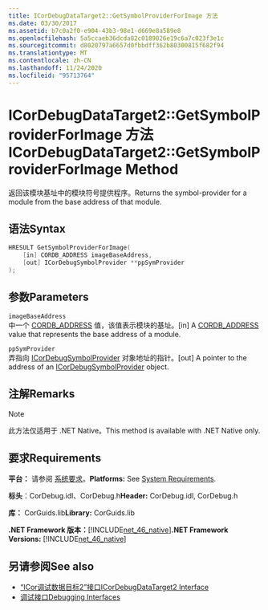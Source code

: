 ```yaml
---
title: ICorDebugDataTarget2::GetSymbolProviderForImage 方法
ms.date: 03/30/2017
ms.assetid: b7c0a2f0-e904-43b3-98e1-d669e8a589e8
ms.openlocfilehash: 5a5ccaeb36dcda82c0189026e19c6a7c023f3e1c
ms.sourcegitcommit: d8020797a6657d0fbbdff362b80300815f682f94
ms.translationtype: MT
ms.contentlocale: zh-CN
ms.lasthandoff: 11/24/2020
ms.locfileid: "95713764"
---
```

# <a name="icordebugdatatarget2getsymbolproviderforimage-method"></a><span data-ttu-id="9b105-102">ICorDebugDataTarget2::GetSymbolProviderForImage 方法</span><span class="sxs-lookup"><span data-stu-id="9b105-102">ICorDebugDataTarget2::GetSymbolProviderForImage Method</span></span>

<span data-ttu-id="9b105-103">返回该模块基址中的模块符号提供程序。</span><span class="sxs-lookup"><span data-stu-id="9b105-103">Returns the symbol-provider for a module from the base address of that module.</span></span>  
  
## <a name="syntax"></a><span data-ttu-id="9b105-104">语法</span><span class="sxs-lookup"><span data-stu-id="9b105-104">Syntax</span></span>  
  
```cpp  
HRESULT GetSymbolProviderForImage(  
    [in] CORDB_ADDRESS imageBaseAddress,
    [out] ICorDebugSymbolProvider **ppSymProvider  
);  
```  
  
## <a name="parameters"></a><span data-ttu-id="9b105-105">参数</span><span class="sxs-lookup"><span data-stu-id="9b105-105">Parameters</span></span>  

 `imageBaseAddress`  
 <span data-ttu-id="9b105-106">中一个 [CORDB_ADDRESS](../common-data-types-unmanaged-api-reference.md) 值，该值表示模块的基址。</span><span class="sxs-lookup"><span data-stu-id="9b105-106">[in] A [CORDB_ADDRESS](../common-data-types-unmanaged-api-reference.md) value that represents the base address of a module.</span></span>  
  
 `ppSymProvider`  
 <span data-ttu-id="9b105-107">弄指向 [ICorDebugSymbolProvider](icordebugsymbolprovider-interface.md) 对象地址的指针。</span><span class="sxs-lookup"><span data-stu-id="9b105-107">[out] A pointer to the address of an [ICorDebugSymbolProvider](icordebugsymbolprovider-interface.md) object.</span></span>  
  
## <a name="remarks"></a><span data-ttu-id="9b105-108">注解</span><span class="sxs-lookup"><span data-stu-id="9b105-108">Remarks</span></span>  
  
> [!NOTE]
> <span data-ttu-id="9b105-109">此方法仅适用于 .NET Native。</span><span class="sxs-lookup"><span data-stu-id="9b105-109">This method is available with .NET Native only.</span></span>  
  
## <a name="requirements"></a><span data-ttu-id="9b105-110">要求</span><span class="sxs-lookup"><span data-stu-id="9b105-110">Requirements</span></span>  

 <span data-ttu-id="9b105-111">**平台：** 请参阅 [系统要求](../../get-started/system-requirements.md)。</span><span class="sxs-lookup"><span data-stu-id="9b105-111">**Platforms:** See [System Requirements](../../get-started/system-requirements.md).</span></span>  
  
 <span data-ttu-id="9b105-112">**标头**：CorDebug.idl、CorDebug.h</span><span class="sxs-lookup"><span data-stu-id="9b105-112">**Header:** CorDebug.idl, CorDebug.h</span></span>  
  
 <span data-ttu-id="9b105-113">**库：** CorGuids.lib</span><span class="sxs-lookup"><span data-stu-id="9b105-113">**Library:** CorGuids.lib</span></span>  
  
 <span data-ttu-id="9b105-114">**.NET Framework 版本：**[!INCLUDE[net_46_native](../../../../includes/net-46-native-md.md)]</span><span class="sxs-lookup"><span data-stu-id="9b105-114">**.NET Framework Versions:** [!INCLUDE[net_46_native](../../../../includes/net-46-native-md.md)]</span></span>  
  
## <a name="see-also"></a><span data-ttu-id="9b105-115">另请参阅</span><span class="sxs-lookup"><span data-stu-id="9b105-115">See also</span></span>

- [<span data-ttu-id="9b105-116">“ICor调试数据目标2”接口</span><span class="sxs-lookup"><span data-stu-id="9b105-116">ICorDebugDataTarget2 Interface</span></span>](icordebugdatatarget2-interface.md)
- [<span data-ttu-id="9b105-117">调试接口</span><span class="sxs-lookup"><span data-stu-id="9b105-117">Debugging Interfaces</span></span>](debugging-interfaces.md)
